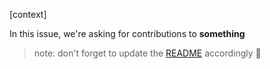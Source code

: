 [context]

In this issue, we're asking for contributions to
**something**

> note: don't forget to update the [README][readme] accordingly :rocket:



[readme]: https://github.com/jooaodanieel/dk-assist/blob/main/README.md
